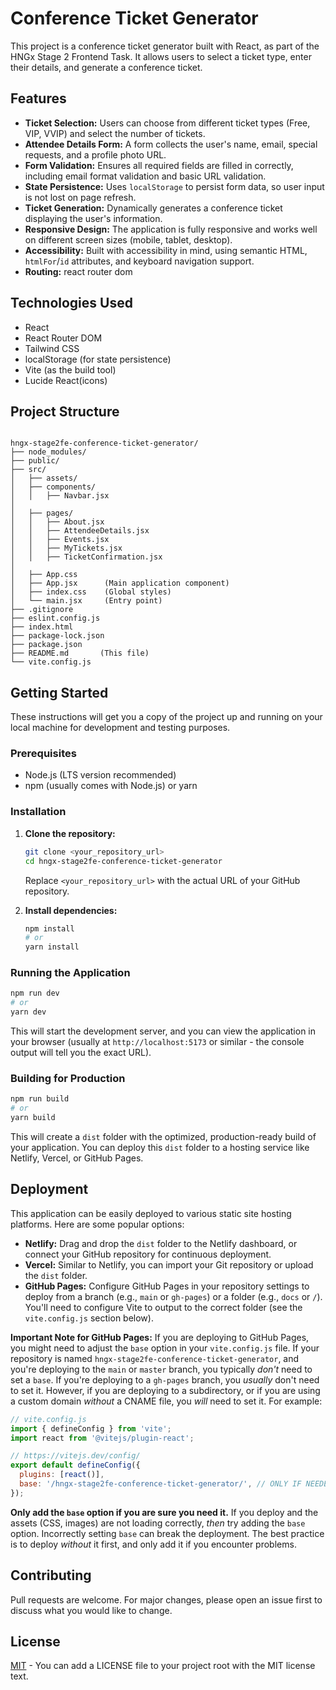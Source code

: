 # Conference Ticket Generator

This project is a conference ticket generator built with React, as part of the HNGx Stage 2 Frontend Task.  It allows users to select a ticket type, enter their details, and generate a conference ticket.

## Features

* **Ticket Selection:** Users can choose from different ticket types (Free, VIP, VVIP) and select the number of tickets.
* **Attendee Details Form:**  A form collects the user's name, email, special requests, and a profile photo URL.
* **Form Validation:**  Ensures all required fields are filled in correctly, including email format validation and basic URL validation.
* **State Persistence:**  Uses `localStorage` to persist form data, so user input is not lost on page refresh.
* **Ticket Generation:**  Dynamically generates a conference ticket displaying the user's information.
* **Responsive Design:**  The application is fully responsive and works well on different screen sizes (mobile, tablet, desktop).
* **Accessibility:**  Built with accessibility in mind, using semantic HTML, `htmlFor`/`id` attributes, and keyboard navigation support.
* **Routing:** react router dom

## Technologies Used

* React
* React Router DOM
* Tailwind CSS
* localStorage (for state persistence)
* Vite (as the build tool)
* Lucide React(icons)

## Project Structure

```text

hngx-stage2fe-conference-ticket-generator/
├── node_modules/
├── public/
├── src/
│   ├── assets/    
│   ├── components/
│   │   ├── Navbar.jsx
│
│   ├── pages/
│   │   ├── About.jsx
│   │   ├── AttendeeDetails.jsx
│   │   ├── Events.jsx
│   │   ├── MyTickets.jsx
│   │   ├── TicketConfirmation.jsx
│
│   ├── App.css
│   ├── App.jsx      (Main application component)
│   ├── index.css    (Global styles)
│   └── main.jsx     (Entry point)
├── .gitignore
├── eslint.config.js
├── index.html
├── package-lock.json
├── package.json
├── README.md       (This file)
└── vite.config.js

```

## Getting Started

These instructions will get you a copy of the project up and running on your local machine for development and testing purposes.

### Prerequisites

* Node.js (LTS version recommended)
* npm (usually comes with Node.js) or yarn

### Installation

1. **Clone the repository:**

    ```bash
    git clone <your_repository_url>
    cd hngx-stage2fe-conference-ticket-generator
    ```

    Replace `<your_repository_url>` with the actual URL of your GitHub repository.

2. **Install dependencies:**

    ```bash
    npm install
    # or
    yarn install
    ```

### Running the Application

```bash
npm run dev
# or
yarn dev
```

This will start the development server, and you can view the application in your browser (usually at `http://localhost:5173` or similar - the console output will tell you the exact URL).

### Building for Production

```bash
npm run build
# or
yarn build
```

This will create a `dist` folder with the optimized, production-ready build of your application.  You can deploy this `dist` folder to a hosting service like Netlify, Vercel, or GitHub Pages.

## Deployment

This application can be easily deployed to various static site hosting platforms.  Here are some popular options:

* **Netlify:** Drag and drop the `dist` folder to the Netlify dashboard, or connect your GitHub repository for continuous deployment.
* **Vercel:** Similar to Netlify, you can import your Git repository or upload the `dist` folder.
* **GitHub Pages:**  Configure GitHub Pages in your repository settings to deploy from a branch (e.g., `main` or `gh-pages`) or a folder (e.g., `docs` or `/`).  You'll need to configure Vite to output to the correct folder (see the `vite.config.js` section below).

**Important Note for GitHub Pages:** If you are deploying to GitHub Pages, you might need to adjust the `base` option in your `vite.config.js` file. If your repository is named `hngx-stage2fe-conference-ticket-generator`, and you're deploying to the `main` or `master` branch, you typically *don't* need to set a `base`.  If you're deploying to a `gh-pages` branch, you *usually* don't need to set it. However, if you are deploying to a subdirectory, or if you are using a custom domain *without* a CNAME file, you *will* need to set it.  For example:

```javascript
// vite.config.js
import { defineConfig } from 'vite';
import react from '@vitejs/plugin-react';

// https://vitejs.dev/config/
export default defineConfig({
  plugins: [react()],
  base: '/hngx-stage2fe-conference-ticket-generator/', // ONLY IF NEEDED
});

```

**Only add the `base` option if you are sure you need it.**  If you deploy and the assets (CSS, images) are not loading correctly, *then* try adding the `base` option.  Incorrectly setting `base` can break the deployment.  The best practice is to deploy *without* it first, and only add it if you encounter problems.

## Contributing

Pull requests are welcome. For major changes, please open an issue first to discuss what you would like to change.

## License

[MIT](https://choosealicense.com/licenses/mit/) -  You can add a LICENSE file to your project root with the MIT license text.
